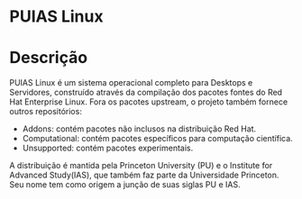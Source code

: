 # PUIAS Linux

# Descrição

PUIAS Linux é um sistema operacional completo para Desktops e Servidores, construído através da compilação dos pacotes fontes do Red Hat Enterprise Linux. Fora os pacotes upstream, o projeto também fornece outros repositórios:

* Addons: contém pacotes não inclusos na distribuição Red Hat.
* Computational: contém pacotes específicos para computação científica.
* Unsupported: contém pacotes experimentais.

A distribuição é mantida pela Princeton University (PU) e o Institute for Advanced Study(IAS), que também faz parte da Universidade Princeton. Seu nome tem como origem a junção de suas siglas PU e IAS.
